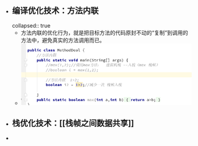 - ## 编译优化技术：方法内联
  collapsed:: true
	- 方法内联的优化行为，就是把目标方法的代码原封不动的“复制”到调用的方法中，避免真实的方法调用而已。
	- ![image.png](../assets/image_1689474747740_0.png)
- ## 栈优化技术：[[栈帧之间数据共享]]
-